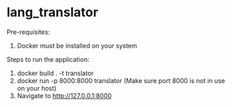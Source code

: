 # lang_translator
Pre-requisites:
1. Docker must be installed on your system


Steps to run the application:
1. docker build . -t translator
2. docker run -p 8000:8000 translator (Make sure port 8000 is not in use on your host)
3. Navigate to http://127.0.0.1:8000
